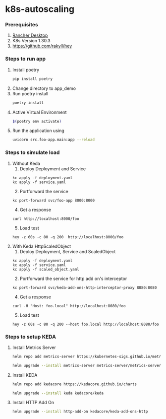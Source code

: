 # k8s-autoscaling

### Prerequisites

1. [Rancher Desktop](https://rancherdesktop.io/)
2. K8s Version 1.30.3
3. https://github.com/rakyll/hey

### Steps to run app

1. Install poetry
   ```sh
   pip install poetry
   ```
2. Change directory to app_demo
3. Run poetry install
   ```sh
   poetry install
   ```
4. Active Virtual Environment
   ```sh
   $(poetry env activate)
   ```
5. Run the application using
   ```sh
   uvicorn src.foo-app.main:app --reload
   ```

### Steps to simulate load

1. Without Keda
   1. Deploy Deployment and Service
   ```
   kc apply -f deployment.yaml
   kc apply -f service.yaml
   ```
   2. Portforward the service
   ```
   kc port-forward svc/foo-app 8000:8000
   ```
   4. Get a response
   ```
   curl http://localhost:8000/foo
   ```
   5. Load test
   ```
   hey -z 60s -c 80 -q 200  http://localhost:8000/foo
   ```
2. With Keda HttpScaledObject
   1. Deploy Deployment, Service and ScaledObject
   ```
   kc apply -f deployment.yaml
   kc apply -f service.yaml
   kc apply -f scaled_object.yaml
   ```
   2. Portforward the service for http add on's interceptor
   ```
   kc port-forward svc/keda-add-ons-http-interceptor-proxy 8080:8080
   ```
   4. Get a response
   ```
   curl -H "Host: foo.local" http://localhost:8080/foo
   ```
   5. Load test
   ```
   hey -z 60s -c 80 -q 200 --host foo.local http://localhost:8080/foo
   ```

### Steps to setup KEDA

1. Install Metrics Server

   ```sh
   helm repo add metrics-server https://kubernetes-sigs.github.io/metrics-server/

   helm upgrade --install metrics-server metrics-server/metrics-server
   ```

2. Install KEDA

   ```sh
   helm repo add kedacore https://kedacore.github.io/charts

   helm upgrade --install keda kedacore/keda
   ```

3. Install HTTP Add On

   ```sh
   helm upgrade --install http-add-on kedacore/keda-add-ons-http
   ```
